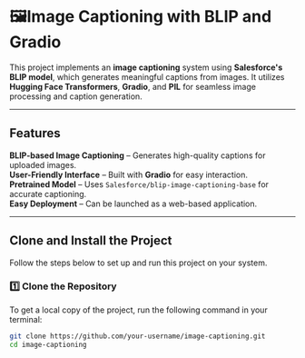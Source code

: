 # 🖼Image Captioning with BLIP and Gradio  

This project implements an **image captioning** system using **Salesforce's BLIP model**, which generates meaningful captions from images. It utilizes **Hugging Face Transformers**, **Gradio**, and **PIL** for seamless image processing and caption generation.  

---

##  Features  

**BLIP-based Image Captioning** – Generates high-quality captions for uploaded images.  
 **User-Friendly Interface** – Built with **Gradio** for easy interaction.  
**Pretrained Model** – Uses `Salesforce/blip-image-captioning-base` for accurate captioning.  
**Easy Deployment** – Can be launched as a web-based application.  

---

## Clone and Install the Project  

Follow the steps below to set up and run this project on your system.  

### 1️⃣ Clone the Repository  

To get a local copy of the project, run the following command in your terminal:  

```bash
git clone https://github.com/your-username/image-captioning.git
cd image-captioning
